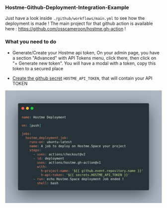 ### Hostme-Github-Deployment-Integration-Example
Just have a look inside `./github/workflows/main.yml` to see how the deployment is made !
The main project for that github action is available here : https://github.com/osscameroon/hostme.gh-action !

### What you need to do

- Generate/Create your Hostme api token, On your admin page, you have a section "Advanced" with API Tokens menu, click there, then click on "+  Generate new token". You will have a modal with a token, copy this token to a secured place

- [Create the github secret](https://docs.github.com/en/actions/reference/encrypted-secrets) `HOSTME_API_TOKEN`, that will contain your API TOKEN 


![screen](./screenshot.png)

